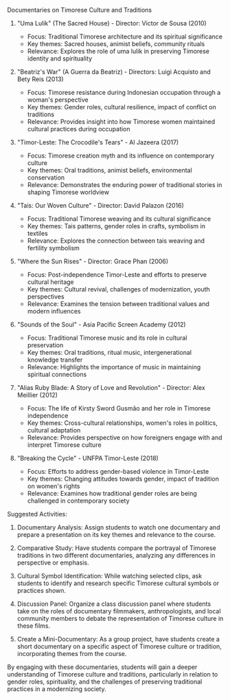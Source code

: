 Documentaries on Timorese Culture and Traditions

1. "Uma Lulik" (The Sacred House) - Director: Victor de Sousa (2010)
   - Focus: Traditional Timorese architecture and its spiritual significance
   - Key themes: Sacred houses, animist beliefs, community rituals
   - Relevance: Explores the role of uma lulik in preserving Timorese identity and spirituality

2. "Beatriz's War" (A Guerra da Beatriz) - Directors: Luigi Acquisto and Bety Reis (2013)
   - Focus: Timorese resistance during Indonesian occupation through a woman's perspective
   - Key themes: Gender roles, cultural resilience, impact of conflict on traditions
   - Relevance: Provides insight into how Timorese women maintained cultural practices during occupation

3. "Timor-Leste: The Crocodile's Tears" - Al Jazeera (2017)
   - Focus: Timorese creation myth and its influence on contemporary culture
   - Key themes: Oral traditions, animist beliefs, environmental conservation
   - Relevance: Demonstrates the enduring power of traditional stories in shaping Timorese worldview

4. "Tais: Our Woven Culture" - Director: David Palazon (2016)
   - Focus: Traditional Timorese weaving and its cultural significance
   - Key themes: Tais patterns, gender roles in crafts, symbolism in textiles
   - Relevance: Explores the connection between tais weaving and fertility symbolism

5. "Where the Sun Rises" - Director: Grace Phan (2006)
   - Focus: Post-independence Timor-Leste and efforts to preserve cultural heritage
   - Key themes: Cultural revival, challenges of modernization, youth perspectives
   - Relevance: Examines the tension between traditional values and modern influences

6. "Sounds of the Soul" - Asia Pacific Screen Academy (2012)
   - Focus: Traditional Timorese music and its role in cultural preservation
   - Key themes: Oral traditions, ritual music, intergenerational knowledge transfer
   - Relevance: Highlights the importance of music in maintaining spiritual connections

7. "Alias Ruby Blade: A Story of Love and Revolution" - Director: Alex Meillier (2012)
   - Focus: The life of Kirsty Sword Gusmão and her role in Timorese independence
   - Key themes: Cross-cultural relationships, women's roles in politics, cultural adaptation
   - Relevance: Provides perspective on how foreigners engage with and interpret Timorese culture

8. "Breaking the Cycle" - UNFPA Timor-Leste (2018)
   - Focus: Efforts to address gender-based violence in Timor-Leste
   - Key themes: Changing attitudes towards gender, impact of tradition on women's rights
   - Relevance: Examines how traditional gender roles are being challenged in contemporary society

Suggested Activities:

1. Documentary Analysis: Assign students to watch one documentary and prepare a presentation on its key themes and relevance to the course.

2. Comparative Study: Have students compare the portrayal of Timorese traditions in two different documentaries, analyzing any differences in perspective or emphasis.

3. Cultural Symbol Identification: While watching selected clips, ask students to identify and research specific Timorese cultural symbols or practices shown.

4. Discussion Panel: Organize a class discussion panel where students take on the roles of documentary filmmakers, anthropologists, and local community members to debate the representation of Timorese culture in these films.

5. Create a Mini-Documentary: As a group project, have students create a short documentary on a specific aspect of Timorese culture or tradition, incorporating themes from the course.

By engaging with these documentaries, students will gain a deeper understanding of Timorese culture and traditions, particularly in relation to gender roles, spirituality, and the challenges of preserving traditional practices in a modernizing society.